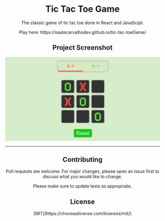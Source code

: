 <h1 align="center">Tic Tac Toe Game</h1>

<p align="center"> The classic game of tic tac toe done in React and JavaScipt. </p>

<p align="center"> Play here: https://isadecarvalhodev.github.io/tic-tac-toeGame/ </p>

<h2 align="center"> Project Screenshot </h2>


![The game:]( https://raw.githubusercontent.com/isadecarvalhodev/tic-tac-toeGame/master/tic-tac-toe-screen-shot.png)

__________________________________
<h2 align="center">Contributing </h2>

<p align="center"> Pull requests are welcome. For major changes, please open an issue first to discuss what you would like to change. </p>

<p align="center"> Please make sure to update tests as appropriate. </p>

<h2 align="center"> License </h2>

<p align="center"> [MIT](https://choosealicense.com/licenses/mit/) </p>
